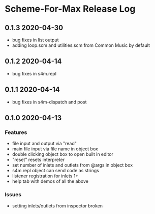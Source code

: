 # Scheme-For-Max Release Log

## 0.1.3 2020-04-30
- bug fixes in list output
- adding loop.scm and utilities.scm from Common Music by default

## 0.1.2 2020-04-14
- bug fixes in s4m.repl

## 0.1.1 2020-04-14
- bug fixes in s4m-dispatch and post

## 0.1.0 2020-04-13

### Features
* file input and output via "read"
* main file input via file name in object box
* double clicking object box to open built in editor
* "reset" resets interpreter
* set number of inlets and outlets from @args in object box
* s4m.repl object can send code as strings
* listener registration for inlets 1+
* help tab with demos of all the above

### Issues
* setting inlets/outlets from inspector broken

